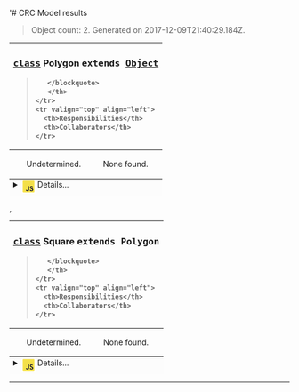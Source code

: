 '# CRC Model results
> Object count: 2. Generated on 2017-12-09T21:40:29.184Z.

 <!-- crc-model-template:html,markdown -->
<table width="100%">
  <thead>
    <tr valign="top" align="left">
      <th colspan="2">
        <h3>
          <tt><a href="https://developer.mozilla.org/en-US/docs/Web/JavaScript/Reference/Classes">class</a></tt>
            Polygon
            <tt>extends
            <a rel="noopener" href="https://is.gd/ZZBLcn" target="mdn">Object</a></tt>
       </h3>
       <blockquote>

       </blockquote>
       </th>
    </tr>
    <tr valign="top" align="left">
      <th>Responsibilities</th>
      <th>Collaborators</th>
    </tr>
  </thead>
  <tfoot valign="top" align="left">
    <tr valign="top" align="left" width="100%">
      <td bgcolor="#fcfcfc" colspan="2">
        <details>
          <summary><img src="docs/img/icons8/icon-javascript-filled-25.png" alt="Select to toggle" align="top"> Details...</summary>
            <dl>
            <dt><strong>Example</dt>
            <dd><blockquote>

```js

```

</blockquote>
</dd>
            <dt><strong>Source code</strong></dt>
            <dd><blockquote>

```js
class Polygon {
  constructor(height, width) {
    this.height = height
    this.width = width
    this.name = \'Polygon\'
  }
}

module.exports = Polygon;

```

</blockquote></dd>
            <dt><strong>References</strong></dt>
            <dd>
              <blockquote><strong>Square is referenced <em>n</em> times in <em>n<sub>1</sub></em> files.</strong><br><br>
            <ol>
              <li>TODO: reference one.</li>
              <li>TODO: reference two.</li>
              <li>TODO: reference one.</li>
           </ol></blockquote></dd>
            </dl>
        </details>
      </td>
    </tr>
  </tfoot>
  <tbody>
    <tr valign="top" align="left">
    <td width="50%">
      <ol> Undetermined. </ol>
    </td>
    <td width="50%">
      <ol> None found. </ol>
    </td>
    </tr>
  </tbody>
</table>

<!--/crc-model-template:html,markdown -->


[classes-mdn-url]: https://developer.mozilla.org/en-US/docs/Web/JavaScript/Reference/Classes
,<!-- crc-model-template:html,markdown -->
<table width="100%">
  <thead>
    <tr valign="top" align="left">
      <th colspan="2">
        <h3>
          <tt><a href="https://developer.mozilla.org/en-US/docs/Web/JavaScript/Reference/Classes">class</a></tt>
            Square
            <tt>extends
            Polygon</tt>
       </h3>
       <blockquote>

       </blockquote>
       </th>
    </tr>
    <tr valign="top" align="left">
      <th>Responsibilities</th>
      <th>Collaborators</th>
    </tr>
  </thead>
  <tfoot valign="top" align="left">
    <tr valign="top" align="left" width="100%">
      <td bgcolor="#fcfcfc" colspan="2">
        <details>
          <summary><img src="docs/img/icons8/icon-javascript-filled-25.png" alt="Select to toggle" align="top"> Details...</summary>
            <dl>
            <dt><strong>Example</dt>
            <dd><blockquote>

```js

```

</blockquote>
</dd>
            <dt><strong>Source code</strong></dt>
            <dd><blockquote>

```js
const Polygon = require("./polygon");

/**
 * A plane figure with four equal straight sides and four right
 * angles.
 *
 * @property {number} area - The extent of a two-dimensional figure
 * or shape, or planar lamina, in the plane.
 * @property {string=Square} name - The geometric `object`\'s name.
 * @extends Polygon
 */
class Square extends Polygon {
  /**
    * Call the parent class\'s constructor with lengths
    * provided for the Polygon\'s width and height.
    * @param {!number=0} length - The length of all sides.
    * @constructor
    */
  constructor(length = 0) {
    super(length, length)
    this.name = \'Square\'
  }

  get area() {
    return this.height * this.width
  }

  set area(value) {
    this.height = this.width = Math.sqrt(value)
  }
}

module.exports = Square;

```

</blockquote></dd>
            <dt><strong>References</strong></dt>
            <dd>
              <blockquote><strong>Square is referenced <em>n</em> times in <em>n<sub>1</sub></em> files.</strong><br><br>
            <ol>
              <li>TODO: reference one.</li>
              <li>TODO: reference two.</li>
              <li>TODO: reference one.</li>
           </ol></blockquote></dd>
            </dl>
        </details>
      </td>
    </tr>
  </tfoot>
  <tbody>
    <tr valign="top" align="left">
    <td width="50%">
      <ol> Undetermined. </ol>
    </td>
    <td width="50%">
      <ol> None found. </ol>
    </td>
    </tr>
  </tbody>
</table>

<!--/crc-model-template:html,markdown -->


[classes-mdn-url]: https://developer.mozilla.org/en-US/docs/Web/JavaScript/Reference/Classes


---
